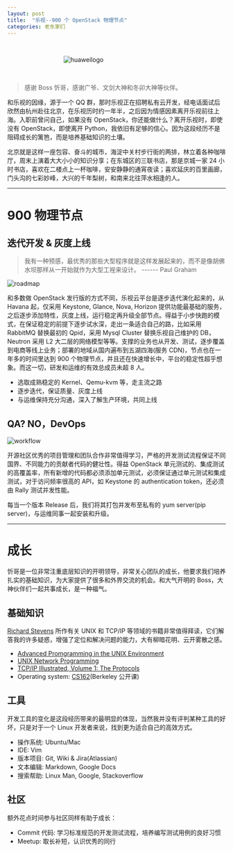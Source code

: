 ```yaml
---
layout: post
title:  "乐视--900 个 OpenStack 物理节点"
categories: 老东家们
---
```

&nbsp;&nbsp;&nbsp;

&nbsp;&nbsp;&nbsp;&nbsp;&nbsp;&nbsp;&nbsp;&nbsp;&nbsp;&nbsp;&nbsp;&nbsp;&nbsp;&nbsp;&nbsp;&nbsp;&nbsp;&nbsp;&nbsp;&nbsp;&nbsp;&nbsp;&nbsp;&nbsp;&nbsp;&nbsp;&nbsp;&nbsp;&nbsp;&nbsp;&nbsp;&nbsp;&nbsp;![huaweilogo](http://7xp2eu.com1.z0.glb.clouddn.com/letv_log.jpg?imageView2/1/w/400/h/200/q/100)

&nbsp;&nbsp;&nbsp;

> 感谢 Boss 忻哥，感谢广爷、文剑大神和冬卯大神等伙伴。

和乐视的因缘，源于一个 QQ 群，那时乐视正在招聘私有云开发，经电话面试后欣然由杭州赴往北京，在乐视历时约一年半，之后因为情感因素离开乐视前往上海。入职前曾问自己，如果没有 OpenStack，你还能做什么？离开乐视时，即使没有 OpenStack，即使离开 Python，我依旧有足够的信心。因为这段经历不是阻碍成长的篱笆，而是培养基础知识的土壤。

北京就是这样一座包容、奋斗的城市，海淀中关村步行街的两排，林立着各种咖啡厅，周末上演着大大小小的知识分享；在东城区的三联书店，那是京城一家 24 小时书店，喜欢在二楼点上一杯咖啡，安安静静的通宵夜读；喜欢延庆的百里画廊，门头沟的七彩妙峰，大兴的千年梨树，和南来北往萍水相逢的人。

----------------------------

# 900 物理节点



## 迭代开发 & 灰度上线

> 我有一种预感，最优秀的那些大型程序就是这样发展起来的，而不是像胡佛水坝那样从一开始就作为大型工裎来设计。   ------ Paul Graham

![roadmap](http://7xp2eu.com1.z0.glb.clouddn.com/letv%20roadmap.png)

和多数做 OpenStack 发行版的方式不同，乐视云平台是逐步迭代演化起来的，从 Havana 起，仅采用 Keystone, Glance, Nova, Horizon 提供功能最基础的服务，之后逐步添加特性，灰度上线，运行稳定再升级全部节点。得益于小步快跑的模式，在保证稳定的前提下逐步试水深，走出一条适合自己的路，比如采用 RabbitMQ 替换最初的 Qpid，采用 Mysql Cluster 替换乐视自己维护的 DB，Neutron 采用 L2 大二层的网络模型等等。支撑的业务也从开发、测试，逐步覆盖到电商等线上业务；部署的地域从国内遍布到五湖四海(服务 CDN)，节点也在一年多的时间里达到 900 个物理节点，并且还在快速增长中，平台的稳定性超乎想象。而这一切，研发和运维的有效总成员未超 8 人。

- 选取成熟稳定的 Kernel、Qemu-kvm 等，走主流之路
- 逐步迭代，保证质量、灰度上线
- 与运维保持充分沟通，深入了解生产环境，共同上线

## QA? NO，DevOps

![workflow](http://7xp2eu.com1.z0.glb.clouddn.com/workflow.png)

开源社区优秀的项目管理和团队合作非常值得学习，严格的开发测试流程保证不同国界、不同能力的贡献者代码的健壮性。得益 OpenStack 单元测试的、集成测试的高覆盖率，所有新增的代码都必须添加单元测试，必须保证通过单元测试和集成测试，对于访问频率很高的 API，如 Keystone 的 authentication token，还必须由 Rally 测试并发性能。

每当一个版本 Release 后，我们将其打包并发布至私有的 yum server(pip server)，与运维同事一起安装和升级。

-----------------------------

# 成长

忻哥是一位非常注重底层知识的开明领导，非常关心团队的成长，他要求我们培养扎实的基础知识，为大家提供了很多和外界交流的机会。和大气开明的 Boss，大神伙伴们一起共事成长，是一种福气。

## 基础知识

[Richard Stevens](https://en.wikipedia.org/wiki/W._Richard_Stevens) 所作有关 UNIX 和 TCP/IP 等领域的书籍非常值得拜读，它们解答我的许多疑惑，增强了定位和解决问题的能力，大有柳暗花明、云开雾散之感。

- [Advanced Promgramming in the UNIX Environment](https://en.wikipedia.org/wiki/Advanced_Programming_in_the_Unix_Environment)
- [UNIX Network Programming](https://en.wikipedia.org/wiki/UNIX_Network_Programming)
- [TCP/IP Illustrated, Volume 1: The Protocols](https://en.wikipedia.org/wiki/TCP/IP_Illustrated)
- Operating system: [CS162](https://cs162.eecs.berkeley.edu/)(Berkeley 公开课)

## 工具

开发工具的变化是这段经历带来的最明显的体现，当然我并没有评判某种工具的好坏，只是对于一个 Linux 开发者来说，找到更为适合自己的高效方式。

- 操作系统: Ubuntu/Mac
- IDE: Vim
- 版本项目: Git, Wiki & Jira(Atlassian)
- 文本编辑: Markdown, Google Docs
- 搜索帮助: Linux Man, Google, Stackoverflow

## 社区

额外花点时间参与社区同样有助于成长：

- Commit 代码: 学习标准规范的开发测试流程，培养编写测试用例的良好习惯
- Meetup: 取长补短，认识优秀的同行